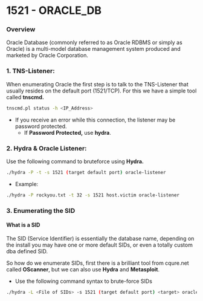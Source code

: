 # 1521 - ORACLE\_DB

### Overview

Oracle Database (commonly referred to as Oracle RDBMS or simply as Oracle) is a multi-model database management system produced and marketed by Oracle Corporation.

### 1. TNS-Listener:

When enumerating Oracle the first step is to talk to the TNS-Listener that usually resides on the default port (1521/TCP). For this we have a simple tool called **tnscmd.**

```bash
tnscmd.pl status -h <IP_Address>
```

* If you receive an error while this connection, the listener may be password protected.
  * If **Password Protected,** use **hydra**.

### 2. Hydra & Oracle Listener:

Use the following command to bruteforce using **Hydra.**

```bash
./hydra -P -t -s 1521 (target default port) oracle-listener
```

* Example:

```bash
./hydra -P rockyou.txt -t 32 -s 1521 host.victim oracle-listener
```

### 3. Enumerating the SID <a href="#4f50" id="4f50"></a>

#### What is a SID <a href="#fb45" id="fb45"></a>

The SID (Service Identifier) is essentially the database name, depending on the install you may have one or more default SIDs, or even a totally custom dba defined SID.

So how do we enumerate SIDs, first there is a brilliant tool from cqure.net called **OScanner**, but we can also use **Hydra** and **Metasploit**.

* Use the following command syntax to brute-force SIDs

```bash
./hydra -L <File of SIDs> -s 1521 (target default port) <target> oracle-sid
```

